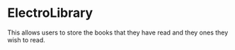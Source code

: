 # ElectroLibrary
This allows users to store the books that they have read and they ones they wish to read.
